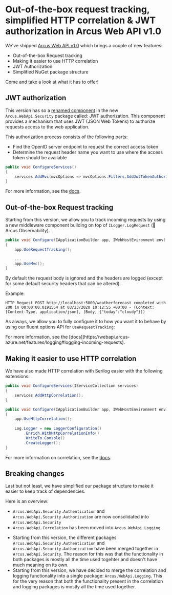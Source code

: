 # Out-of-the-box request tracking, simplified HTTP correlation & JWT authorization in Arcus Web API v1.0

We've shipped [Arcus Web API v1.0](https://github.com/arcus-azure/arcus.webapi/releases/tag/v1.0.1) which brings a couple of new features:
- Out-of-the-box Request tracking
- Making it easier to use HTTP correlation
- JWT Authorization
- Simplified NuGet package structure

Come and take a look at what it has to offer!

## JWT authorization

This version has so a [renamed component](https://github.com/arcus-azure/arcus.webapi/issues/149) in the new `Arcus.WebApi.Security` package called: JWT authorization.
This component provides a mechanism that uses JWT (JSON Web Tokens) to authorize requests access to the web application.

This authorization process consists of the following parts:
* Find the OpenID server endpoint to request the correct access token
* Determine the request header name you want to use where the access token should be available

```csharp
public void ConfigureServices()
{
    services.AddMvc(mvcOptions => mvcOptions.Filters.AddJwtTokenAuthorization());
}
```

For more information, see the [docs](https://webapi.arcus-azure.net/features/security/auth/jwt).

## Out-of-the-box Request tracking

Starting from this version, we allow you to track incoming requests by using a new middleware component building on top of `ILogger.LogRequest` (👋 Arcus Observability).

```csharp
public void Configure(IApplicationBuilder app, IWebHostEvironment env)
{
    app.UseRequestTracking();

    ...
    app.UseMvc();
}
```

By default the request body is ignored and the headers are logged (except for some default security headers that can be altered).

Example:

`HTTP Request POST http://localhost:5000/weatherforecast completed with 200 in 00:00:00.0191554 at 03/23/2020 10:12:55 +00:00 - (Context: [Content-Type, application/json], [Body, {"today":"cloudy"}])`

As always, we allow you to fully configure it to how you want it to behave by using our fluent options API for `UseRequestTracking`:

<example>
For more information, see the [docs](https://webapi.arcus-azure.net/features/logging#logging-incoming-requests).

## Making it easier to use HTTP correlation

We have also made HTTP correlation with Serilog easier with the following extensions:

```csharp
public void ConfigureServices(IServiceCollection services)
{
    services.AddHttpCorrelation();
}

public void Configure(IApplicationBuilder app, IWebHostEnvironment env)
{
    app.UseHttpCorrelation();
    
    Log.Logger = new LoggerConfiguration()
        .Enrich.WithHttpCorrelationInfo()
        .WriteTo.Console()
        .CreateLogger();
}
```

For more information on correlation, see the [docs](https://webapi.arcus-azure.net/features/correlation).

## Breaking changes

Last but not least, we have simplified our package structure to make it easier to keep track of dependencies.

Here is an overview:
- `Arcus.WebApi.Security.Authentication` and `Arcus.WebApi.Security.Authorization` are now consolidated into `Arcus.WebApi.Security`
- `Arcus.WebApi.Correlation` has been moved into `Arcus.WebApi.Logging`
* Starting from this version, the different packages `Arcus.WebApi.Security.Authentication` and `Arcus.WebApi.Security.Authorization` have been merged together in `Arcus.WebApi.Security`.
The reason for this was that the functionality in both packages is mostly all the time used togehter and doesn't have much meaning on its own.
* Starting from this version, we have decided to merge the correlation and logging functionality into a single package: `Arcus.WebApi.Logging`.
This for the very reason that both the functionality present in the correlation and logging packages is mostly all the time used together.
